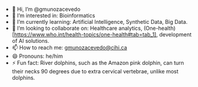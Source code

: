 - 👋 Hi, I’m @gmunozacevedo
- 👀 I’m interested in: Bioinformatics
- 🌱 I’m currently learning: Artificial Intelligence, Synthetic Data, Big Data. 
- 💞️ I’m looking to collaborate on: Healthcare analytics, (One-health)[https://www.who.int/health-topics/one-health#tab=tab_1], development of AI solutions.
- 📫 How to reach me: gmunozacevedo@cihi.ca
- 😄 Pronouns: he/him
- ⚡ Fun fact: River dolphins, such as the Amazon pink dolphin, can turn their necks 90 degrees due to extra cervical vertebrae, unlike most dolphins.

<!---
gmunozacevedo/gmunozacevedo is a ✨ special ✨ repository because its `README.md` (this file) appears on your GitHub profile.
You can click the Preview link to take a look at your changes.
--->
